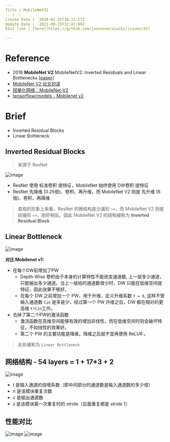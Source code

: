 ```yaml
---
Title | MobileNetV2
-- | --
Create Date | `2020-02-25T10:15:57Z`
Update Date | `2021-09-23T12:47:09Z`
Edit link | [here](https://github.com/junxnone/aiwiki/issues/43)

---
```

# Reference
- 2018 **MobileNet V2** MobileNetV2: Inverted Residuals and Linear Bottlenecks [[paper](https://arxiv.org/pdf/1801.04381.pdf)]
- [MobileNet V2 论文初读](https://zhuanlan.zhihu.com/p/33075914)
- [轻量化网络：MobileNet-V2](https://blog.csdn.net/u011995719/article/details/79135818)
- [tensorflow/models - Mobilenet v2](https://github.com/tensorflow/models/tree/master/research/slim/nets/mobilenet)

# Brief

- Inverted Residual Blocks
- Linear Bottleneck 


##  Inverted Residual Blocks
>来源于 ResNet

![image](https://user-images.githubusercontent.com/2216970/69781022-dd87bf00-11e7-11ea-9250-4ed218cf24b3.png)
- ResNet 使用 标准卷积 提特征，MobileNet 始终使用 DW卷积 提特征
- ResNet 先降维 (0.25倍)、卷积、再升维，而 MobileNet V2 则是 先升维 (6倍)、卷积、再降维
> 直观的形象上来看，ResNet 的微结构是沙漏形 `><`，而 MobileNet V2 则是纺锤形 `<>`，刚好相反。因此 MobileNet V2 的结构被称为 **Inverted Residual Block**

## Linear Bottleneck
![image](https://user-images.githubusercontent.com/2216970/69779759-0c039b00-11e4-11ea-98c5-92913f2aec97.png)

**对比 Mobilenet v1:**
- 在每个DW前增加了PW
  - Depth-Wise 卷积由于本身的计算特性不能改变通道数, 上一层多少通道，只能输出多少通道。当上一层给的通道数很少时，DW 只能在低维空间提特征，因此效果不够好。
  - 在每个 DW 之前增加一个 PW，用于升维，定义升维系数 `t = 6`, 这样不管输入通道数 `Cin` 是多是少，经过第一个 PW 升维之后，DW 都在相对的更高维 `t*Cin`工作。
- 去掉了第二个PW的激活函数
  - 激活函数在高维空间能够有效的增加非线性，而在低维空间时则会破坏特征，不如线性的效果好。
  - 第二个 PW 的主要功能是降维，降维之后就不宜再使用 ReLU6 。
> 此处被称为 `Linear Bottleneck`

## 网络结构 - 54 layers = 1 + 17*3 + 2
![image](https://user-images.githubusercontent.com/2216970/69782241-68b68400-11eb-11ea-938b-b8f283f5fe90.png)
- t  是输入通道的倍增系数（即中间部分的通道数是输入通道数的多少倍）
- n 是该模块重复次数
- c 是输出通道数
- s 是该模块第一次重复时的 stride（后面重复都是 stride 1）

## 性能对比
![image](https://user-images.githubusercontent.com/2216970/69782635-9223df80-11ec-11ea-887a-96999bc1e245.png)
![image](https://user-images.githubusercontent.com/2216970/69782669-a8ca3680-11ec-11ea-87a3-21b6f864c9b2.png)
